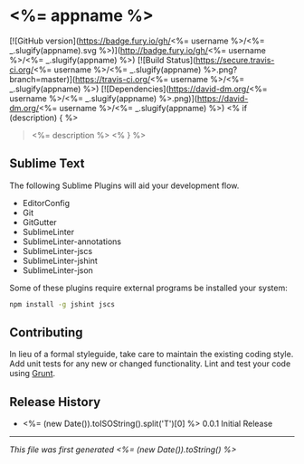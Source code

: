 # <%= appname %> 

[![GitHub version](https://badge.fury.io/gh/<%= username %>/<%= _.slugify(appname).svg %>)](http://badge.fury.io/gh/<%= username %>/<%= _.slugify(appname) %>)
[![Build Status](https://secure.travis-ci.org/<%= username %>/<%= _.slugify(appname) %>.png?branch=master)](https://travis-ci.org/<%= username %>/<%= _.slugify(appname) %>) 
[![Dependencies](https://david-dm.org/<%= username %>/<%= _.slugify(appname) %>.png)](https://david-dm.org/<%= username %>/<%= _.slugify(appname) %>)
<% if (description) { %>
> <%= description %>
<% } %>
## Sublime Text

The following Sublime Plugins will aid your development flow.

- EditorConfig
- Git
- GitGutter 
- SublimeLinter
- SublimeLinter-annotations
- SublimeLinter-jscs
- SublimeLinter-jshint
- SublimeLinter-json

Some of these plugins require external programs be installed your system:

```bash
npm install -g jshint jscs
```

## Contributing

In lieu of a formal styleguide, take care to maintain the existing coding style. Add unit tests for any new or changed functionality. Lint and test your code using [Grunt](http://gruntjs.com/).

## Release History

- <%= (new Date()).toISOString().split('T')[0] %>  0.0.1  Initial Release

---

*This file was first generated <%= (new Date()).toString() %>*

